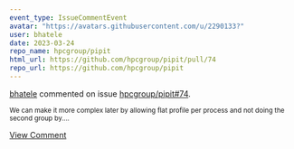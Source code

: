 ```yaml
---
event_type: IssueCommentEvent
avatar: "https://avatars.githubusercontent.com/u/2290133?"
user: bhatele
date: 2023-03-24
repo_name: hpcgroup/pipit
html_url: https://github.com/hpcgroup/pipit/pull/74
repo_url: https://github.com/hpcgroup/pipit
---
```


<a href='https://github.com/bhatele' target='_blank'>bhatele</a> commented on issue <a href='https://github.com/hpcgroup/pipit/pull/74' target='_blank'>hpcgroup/pipit#74</a>.

<small>We can make it more complex later by allowing flat profile per process and not doing the second group by....</small>

<a href='https://github.com/hpcgroup/pipit/pull/74' target='_blank'>View Comment</a>
